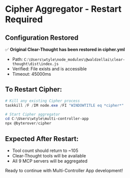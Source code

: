 # Cipher Aggregator - Restart Required

## Configuration Restored

✅ **Original Clear-Thought has been restored in cipher.yml**
- Path: `C:\Users\wtyle\node_modules\@waldzellai\clear-thought\dist\index.js`
- Verified: File exists and is accessible
- Timeout: 45000ms

## To Restart Cipher:

```powershell
# Kill any existing Cipher process
taskkill /F /IM node.exe /FI "WINDOWTITLE eq *cipher*"

# Start Cipher aggregator
cd C:\Users\wtyle\multi-controller-app
npx @byterover/cipher
```

## Expected After Restart:
- Tool count should return to ~105
- Clear-Thought tools will be available
- All 9 MCP servers will be aggregated

Ready to continue with Multi-Controller App development!